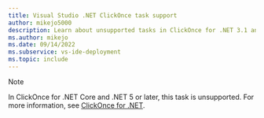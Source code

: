 ```yaml
---
title: Visual Studio .NET ClickOnce task support
author: mikejo5000
description: Learn about unsupported tasks in ClickOnce for .NET 3.1 and .NET 5 and later
ms.author: mikejo
ms.date: 09/14/2022
ms.subservice: vs-ide-deployment
ms.topic: include
---
```


> [!NOTE]
> In ClickOnce for .NET Core and .NET 5 or later, this task is unsupported. For more information, see [ClickOnce for .NET](../../deployment/clickonce-deployment-dotnet.md).
